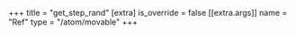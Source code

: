 +++
title = "get_step_rand"
[extra]
is_override = false
[[extra.args]]
name = "Ref"
type = "/atom/movable"
+++